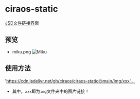 # ciraos-static

[JSD文件链接界面](https://cdn.jsdelivr.net/gh/ciraos/ciraos-static@main/img/)

## 预览

- miku.png
![Miku](https://cdn.jsdelivr.net/gh/ciraos/ciraos-static@main/img/erciyuan/miku1.webp)

## 使用方法

'https://cdn.jsdelivr.net/gh/ciraos/ciraos-static@main/img/xxx'，

- 其中，`xxx`即为`img`文件夹中的图片链接！
